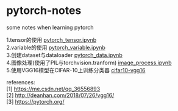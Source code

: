 # pytorch-notes
some notes when learning pytorch

1.tensor的使用 [pytorch_tensor.ipynb](https://github.com/liziyan1997/pytorch-notes/blob/master/pytorch_tensor.ipynb)<br>
2.variable的使用 [pytorch_variable.ipynb](https://github.com/liziyan1997/pytorch-notes/blob/master/pytorch_variable.ipynb)<br>
3.创建dataset与dataloader  [pytorch_data.ipynb](https://github.com/liziyan1997/pytorch-notes/blob/master/pytorch_data.ipynb) <br>
4.图像处理(使用了PIL与torchvision.tranform) [image_process.ipynb](https://github.com/liziyan1997/pytorch-notes/blob/master/image_process.ipynb) <br>
5.使用VGG16模型在CIFAR-10上训练分类器 [cifar10-vgg16](https://github.com/liziyan1997/pytorch-notes/tree/master/cifar10-vgg16)<br>

references: <br>
[1] https://me.csdn.net/qq_36556893 <br>
[2] http://deanhan.com/2018/07/26/vgg16/ <br>
[3] https://pytorch.org/       
